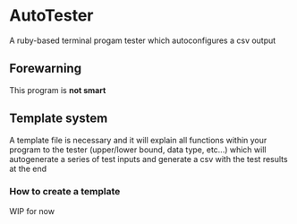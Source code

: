 # AutoTester

A ruby-based terminal progam tester which autoconfigures a csv output

## Forewarning

This program is <strong>not smart</strong>

## Template system

A template file is necessary and it will explain all functions within your program to the tester (upper/lower bound, data type, etc...) which will autogenerate a series of test inputs and generate a csv with the test results at the end

### How to create a template

WIP for now